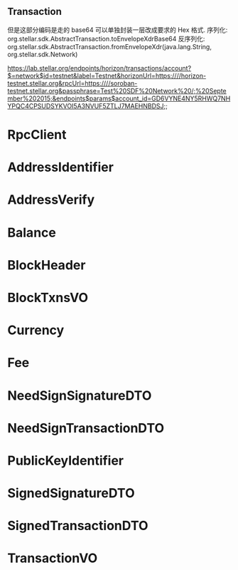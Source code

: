 
## Transaction

但是这部分编码是走的 base64 可以单独封装一层改成要求的 Hex 格式.
序列化: org.stellar.sdk.AbstractTransaction.toEnvelopeXdrBase64
反序列化: org.stellar.sdk.AbstractTransaction.fromEnvelopeXdr(java.lang.String, org.stellar.sdk.Network)


https://lab.stellar.org/endpoints/horizon/transactions/account?$=network$id=testnet&label=Testnet&horizonUrl=https:////horizon-testnet.stellar.org&rpcUrl=https:////soroban-testnet.stellar.org&passphrase=Test%20SDF%20Network%20/;%20September%202015;&endpoints$params$account_id=GD6VYNE4NY5RHWQ7NHYPQC4CPSUDSYKVOI5A3NVUF5ZTLJ7MAEHNBDSJ;;

# RpcClient


# AddressIdentifier


# AddressVerify


# Balance


# BlockHeader


# BlockTxnsVO


# Currency


# Fee


# NeedSignSignatureDTO


# NeedSignTransactionDTO


# PublicKeyIdentifier


# SignedSignatureDTO


# SignedTransactionDTO


# TransactionVO

